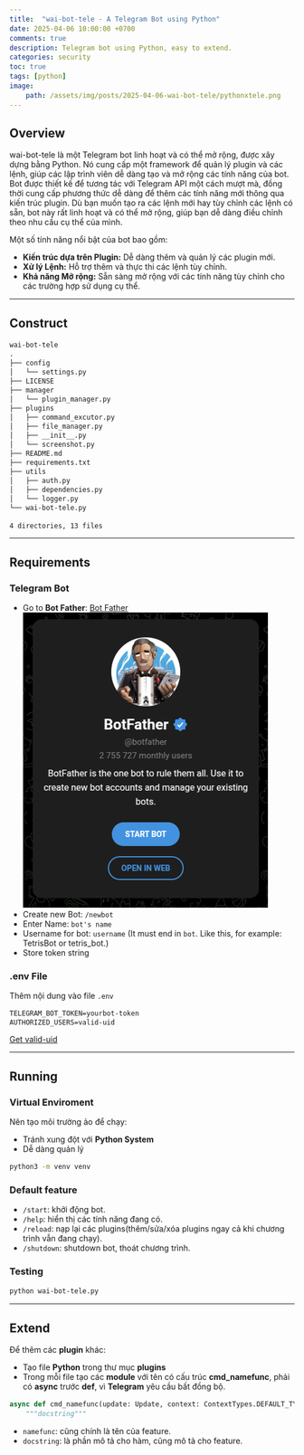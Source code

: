 ```yaml
---
title:  "wai-bot-tele - A Telegram Bot using Python"
date: 2025-04-06 10:00:00 +0700
comments: true
description: Telegram bot using Python, easy to extend.
categories: security
toc: true
tags: [python]
image:
    path: /assets/img/posts/2025-04-06-wai-bot-tele/pythonxtele.png
---
```


## Overview
wai-bot-tele là một Telegram bot linh hoạt và có thể mở rộng, được xây dựng bằng Python. Nó cung cấp một framework để quản lý plugin và các lệnh, giúp các lập trình viên dễ dàng tạo và mở rộng các tính năng của bot. Bot được thiết kế để tương tác với Telegram API một cách mượt mà, đồng thời cung cấp phương thức dễ dàng để thêm các tính năng mới thông qua kiến trúc plugin. Dù bạn muốn tạo ra các lệnh mới hay tùy chỉnh các lệnh có sẵn, bot này rất linh hoạt và có thể mở rộng, giúp bạn dễ dàng điều chỉnh theo nhu cầu cụ thể của mình.

Một số tính năng nổi bật của bot bao gồm:

- **Kiến trúc dựa trên Plugin:** Dễ dàng thêm và quản lý các plugin mới.
- **Xử lý Lệnh:** Hỗ trợ thêm và thực thi các lệnh tùy chỉnh.
- **Khả năng Mở rộng:** Sẵn sàng mở rộng với các tính năng tùy chỉnh cho các trường hợp sử dụng cụ thể.

---
## Construct
```
wai-bot-tele
.
├── config
│   └── settings.py
├── LICENSE
├── manager
│   └── plugin_manager.py
├── plugins
│   ├── command_excutor.py
│   ├── file_manager.py
│   ├── __init__.py
│   └── screenshot.py
├── README.md
├── requirements.txt
├── utils
│   ├── auth.py
│   ├── dependencies.py
│   └── logger.py
└── wai-bot-tele.py

4 directories, 13 files
```

---
## Requirements
### Telegram Bot
* Go to **Bot Father**: [Bot Father](https://t.me/botfather)
![Bot Father](/assets/img/posts/2025-04-06-wai-bot-tele/bot_father.png)
* Create new Bot: `/newbot`
* Enter Name: `bot's name`
* Username for bot: `username` (It must end in `bot`. Like this, for example: TetrisBot or tetris_bot.)
* Store token string

### .env File
Thêm nội dung vào file `.env`
```
TELEGRAM_BOT_TOKEN=yourbot-token
AUTHORIZED_USERS=valid-uid
```

[Get valid-uid](https://t.me/userinfobot)

---
## Running
### Virtual Enviroment
Nên tạo môi trường ảo để chạy:
* Tránh xung đột với **Python System**
* Dễ dàng quản lý

```bash
python3 -m venv venv
```

### Default feature
* `/start`: khởi động bot.
* `/help`: hiển thị các tính năng đang có.
* `/reload`: nạp lại các plugins(thêm/sửa/xóa plugins ngay cả khi chương trình vẫn đang chạy).
* `/shutdown`: shutdown bot, thoát chương trình.

### Testing
```bash
python wai-bot-tele.py
```

---
## Extend
Để thêm các **plugin** khác:
* Tạo file **Python** trong thư mục **plugins**
* Trong mỗi file tạo các **module** với tên có cấu trúc **cmd_namefunc**, phải có **async** trước **def**, vì **Telegram** yêu cầu bất đồng bộ.

```python
async def cmd_namefunc(update: Update, context: ContextTypes.DEFAULT_TYPE):
    """docstring"""
```

* `namefunc`: cũng chính là tên của feature.
* `docstring`: là phần mô tả cho hàm, cũng mô tả cho feature.